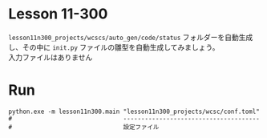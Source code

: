 # Lesson 11-300

`lesson11n300_projects/wcscs/auto_gen/code/status` フォルダーを自動生成し、その中に `init.py` ファイルの雛型を自動生成してみましょう。  
入力ファイルはありません  

# Run

```shell
python.exe -m lesson11n300.main "lesson11n300_projects/wcsc/conf.toml"
#                               --------------------------------------
#                               設定ファイル
```
